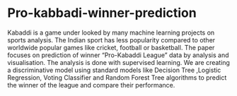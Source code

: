 # Pro-kabbadi-winner-prediction
Kabaddi is a game under looked by many machine
learning projects on sports analysis. The Indian sport has less
popularity compared to other worldwide popular games like
cricket, football or basketball. The paper focuses on prediction of
winner “Pro-Kabaddi League” data by analysis and visualisation.
The analysis is done with supervised learning. We are creating
a discriminative model using standard models like Decision Tree
,Logistic Regression, Voting Classifier and Random Forest Tree
algorithms to predict the winner of the league and compare their
performance.

